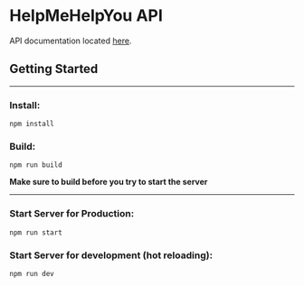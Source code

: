 # HelpMeHelpYou API

API documentation located [here](https://menghaoyu2002.github.io/helpmehelpyou-docs/#/).

## Getting Started

---

### Install:

`npm install`

### Build:

`npm run build`

**Make sure to build before you try to start the server**

---

### Start Server for Production:

`npm run start`

### Start Server for development (hot reloading):

`npm run dev`
